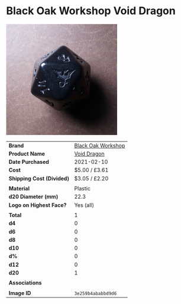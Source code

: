 # Black Oak Workshop Void Dragon

<img src="https://raw.githubusercontent.com/jesskelsall/astarus-images/main/dice/3e259b4ababbd9d6.jpg" height="300" />

|||
| --- | --- |
| **Brand** | [Black Oak Workshop](https://www.blackoakworkshop.com/) |
| **Product Name** | [Void Dragon](https://www.blackoakworkshop.com/product-page/void-dragon-d20) |
| **Date Purchased** | 2021-02-10 |
| **Cost** | $5.00 / £3.61 |
| **Shipping Cost (Divided)** | $3.05 / £2.20 |
||
| **Material** | Plastic |
| **d20 Diameter (mm)** | 22.3 |
| **Logo on Highest Face?** | Yes (all) |
||
| **Total** | 1 |
| **d4** | 0 |
| **d6** | 0 |
| **d8** | 0 |
| **d10** | 0 |
| **d%** | 0 |
| **d12** | 0 |
| **d20** | 1 |
||
| **Associations** | |
||
| **Image ID** | `3e259b4ababbd9d6` |
